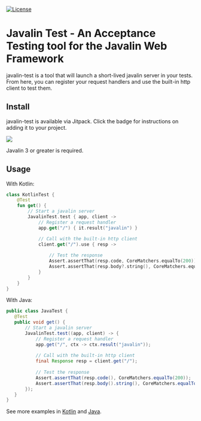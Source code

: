 [![License](https://img.shields.io/badge/License-Apache%202.0-blue.svg)](https://opensource.org/licenses/Apache-2.0)

# Javalin Test - An Acceptance Testing tool for the Javalin Web Framework

javalin-test  is a tool that will launch a short-lived javalin server in your tests.  From here, you can register your request handlers and use the built-in http client to test them.


## Install

javalin-test is available via Jitpack.  Click the badge for instructions on adding it to your project.

[![](https://jitpack.io/v/com.gitlab.aohara/javalin-test.svg)](https://jitpack.io/#com.gitlab.aohara/javalin-test)

Javalin 3 or greater is required.

## Usage

With Kotlin:
```kotlin
class KotlinTest {
    @Test
    fun get() {
        // Start a javalin server
        JavalinTest.test { app, client ->
            // Register a request handler
            app.get("/") { it.result("javalin") }

            // Call with the built-in http client
            client.get("/").use { resp ->
            
                // Test the response
                Assert.assertThat(resp.code, CoreMatchers.equalTo(200))
                Assert.assertThat(resp.body?.string(), CoreMatchers.equalTo("javalin"))
            }
        }
    }
}

```

With Java:
```java
public class JavaTest {
   @Test
   public void get() {
       // Start a javalin server
       JavalinTest.test((app, client) -> {
           // Register a request handler
           app.get("/", ctx -> ctx.result("javalin"));
           
           // Call with the built-in http client
           final Response resp = client.get("/");
           
           // Test the response
           Assert.assertThat(resp.code(), CoreMatchers.equalTo(200));
           Assert.assertThat(resp.body().string(), CoreMatchers.equalTo("javalin"));
       });
   }
}

```

See more examples in [Kotlin](https://github.com/javalin/javalin-test/blob/master/src/test/kotlin/io/javalin/test/ExamplesKotlin.kt) and [Java](https://github.com/javalin/javalin-test/blob/master/src/test/java/io/javalin/test/ExamplesJava.java).

